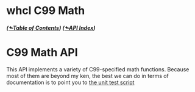 # whcl C99 Math
##### ([&#x2b11;Table of Contents](./)) ([&#x2b11;API Index](api-index.md))
# C99 Math API
<style>@import url(../../doc/fossil-doc.css)</style>
<script src="../../doc/highlightjs/highlight-cwal.min.js"></script>

This API implements a variety of C99-specified math
functions. Because most of them are beyond my ken,
the best we can do in terms of documentation is to point
you to [the unit test script](/finfo/whcl/unit/200-400-math.whcl)

